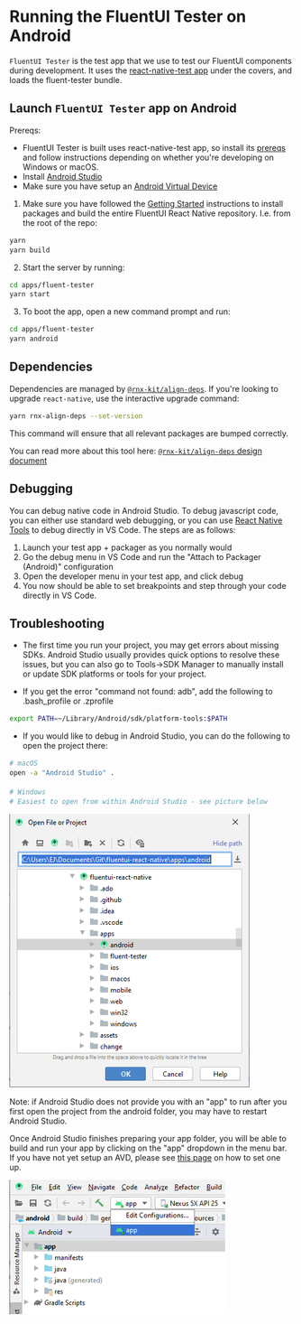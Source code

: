 # Running the FluentUI Tester on Android

`FluentUI Tester` is the test app that we use to test our FluentUI components during development. It uses the [react-native-test app](https://github.com/microsoft/react-native-test-app) under the covers, and loads the fluent-tester bundle.

## Launch `FluentUI Tester` app on Android

Prereqs:

- FluentUI Tester is built uses react-native-test app, so install its [prereqs](https://github.com/microsoft/react-native-test-app#react-native-test-app) and follow instructions depending on whether you're developing on Windows or macOS.
- Install [Android Studio](https://developer.android.com/studio)
- Make sure you have setup an [Android Virtual Device](https://developer.android.com/studio/run/managing-avds)

1. Make sure you have followed the [Getting Started](../../../README.md) instructions to install packages and build the entire FluentUI React Native repository. I.e. from the root of the repo:

```sh
yarn
yarn build
```

2. Start the server by running:

```sh
cd apps/fluent-tester
yarn start
```

3. To boot the app, open a new command prompt and run:

```sh
cd apps/fluent-tester
yarn android
```

## Dependencies

Dependencies are managed by
[`@rnx-kit/align-deps`](https://github.com/microsoft/rnx-kit/tree/main/packages/align-deps).
If you're looking to upgrade `react-native`, use the interactive upgrade command:

```sh
yarn rnx-align-deps --set-version
```

This command will ensure that all relevant packages are bumped correctly.

You can read more about this tool here:
[`@rnx-kit/align-deps` design document](https://github.com/microsoft/rnx-kit/blob/main/docsite/docs/architecture/dependency-management.md)

## Debugging

You can debug native code in Android Studio. To debug javascript code, you can either use standard web debugging, or you can use [React Native Tools](https://marketplace.visualstudio.com/items?itemName=msjsdiag.vscode-react-native) to debug directly in VS Code. The steps are as follows:

1. Launch your test app + packager as you normally would
2. Go the debug menu in VS Code and run the "Attach to Packager (Android)" configuration
3. Open the developer menu in your test app, and click debug
4. You now should be able to set breakpoints and step through your code directly in VS Code.

## Troubleshooting

- The first time you run your project, you may get errors about missing SDKs. Android Studio usually provides quick options to resolve these issues, but you can also go to Tools->SDK Manager to manually install or update SDK platforms or tools for your project.

- If you get the error "command not found: adb", add the following to .bash_profile or .zprofile

```sh
export PATH=~/Library/Android/sdk/platform-tools:$PATH
```

- If you would like to debug in Android Studio, you can do the following to open the project there:

```sh
# macOS
open -a "Android Studio" .

# Windows
# Easiest to open from within Android Studio - see picture below
```

![On Windows, it is easiest to open from within Android Studio, and the folder will show an Android Studio icon.](./../../../assets/fluent_tester_android_windows_open.png)

Note: if Android Studio does not provide you with an "app" to run after you first open the project from the android folder, you may have to restart Android Studio.

Once Android Studio finishes preparing your app folder, you will be able to build and run your app by clicking on the "app" dropdown in the menu bar. If you have not yet setup an AVD, please see [this page](https://developer.android.com/studio/run/managing-avds) on how to set one up.

![Run your app from Android Studio with the "app" button in the menu bar.](./../../../assets/fluent_tester_android_app_built.png)
